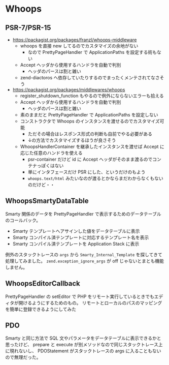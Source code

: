 # Whoops

## PSR-7/PSR-15

- https://packagist.org/packages/franzl/whoops-middleware
    - whoops を直接 new してるのでカスタマイズの余地がない
        - なので PrettyPageHandler で ApplicationPaths を設定する術もない
    - Accept ヘッダから使用するハンドラを自動で判別
        - ヘッダのパースは割と雑い
    - zend-diactoros へ依存していたりするのでまったくメンテされてなさそう
- https://packagist.org/packages/middlewares/whoops
    - register_shutdown_function もやるので例外にならないエラーも拾える
    - Accept ヘッダから使用するハンドラを自動で判別
        - ヘッダのパースは割と雑い
    - 素のままだと PrettyPageHandler で ApplicationPaths を設定しない
    - コンストラクタで Whoops のインスタンスを渡せるのでカスタマイズ可能
        - ただその場合はレスポンス形式の判断も自前でやる必要がある
        - ↓の方法でカスタマイズするほうが良さそう
    - WhoopsHandlerContainer を継承したインスタンスを渡せば Accept に応じた任意のハンドラを使える
        - psr-container だけど id に Accept ヘッダがそのまま渡るのでコンテナっぽくはない
        - 単にインタフェースだけ PSR にした、というだけのもよう
        - `whoops.text/html` みたいなのが渡るとかならまだわからなくもないのだけど・・

## WhoopsSmartyDataTable

Smarty 関係のデータを PrettyPageHandler で表示するためのデータテーブルのコールバック。

- Smarty テンプレートへアサインした値をデータテーブルに表示
- Smarty コンパイル済テンプレートに対応するテンプレート名を表示
- Smarty コンパイル済テンプレートを Application Stack に表示

例外のスタックトレースの `args` から `Smarty_Internal_Template` を探してきて処理してみました。
`zend.exception_ignore_args` が off じゃないとまとも機能しません。

## WhoopsEditorCallback

PrettyPageHandler の setEditor で PHP をリモート実行しているときでもエディタが開けるようにするためのもの。
リモートとローカルのパスのマッピングを簡単に登録できるようにしてみた

## PDO

Smarty と同じ方法で SQL 文やパラメータをデータテーブルに表示できるかと思ったけど、
prepare と execute が別メソッドなので同じスタックトレース上に現れないし、
PDOStatement がスタックトレースの args に入ることもないので無理だった。

